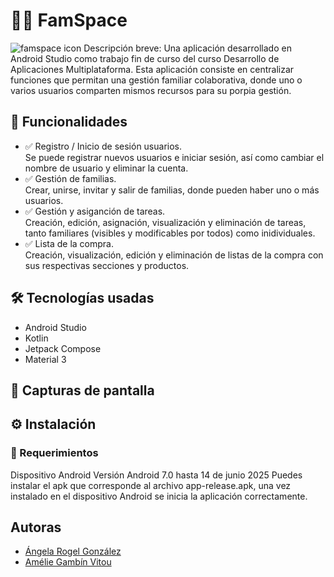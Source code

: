 # 📱🏡 FamSpace
![famspace icon](https://github.com/user-attachments/assets/c2bc82c4-e7c2-40fa-a1dc-e45afed5925f)
Descripción breve:
Una aplicación desarrollado en Android Studio como trabajo fin de curso del curso Desarrollo de Aplicaciones Multiplataforma. Esta aplicación consiste en centralizar funciones que permitan una gestión familiar colaborativa, donde uno o varios usuarios comparten mismos recursos para su porpia gestión.

## 🚀 Funcionalidades 
- ✅ Registro / Inicio de sesión usuarios.<br/>
  Se puede registrar nuevos usuarios e iniciar sesión, así como cambiar el nombre de usuario y eliminar la cuenta.
- ✅ Gestión de familias.<br/>
  Crear, unirse, invitar y salir de familias, donde pueden haber uno o más usuarios. 
- ✅ Gestión y asiganción de tareas.<br/>
  Creación, edición, asignación, visualización y eliminación de tareas, tanto familiares (visibles y modificables por todos) como inidividuales.
- ✅ Lista de la compra.<br/>
  Creación, visualización, edición y eliminación de listas de la compra con sus respectivas secciones y productos.
  
## 🛠️ Tecnologías usadas
- Android Studio
- Kotlin
- Jetpack Compose
- Material 3
  
## 📸 Capturas de pantalla



## ⚙️ Instalación
### 🔧 Requerimientos
Dispositivo Android
Versión Android 7.0 hasta 14 de junio 2025
Puedes instalar el apk que corresponde al archivo app-release.apk, una vez instalado en el dispositivo Android se inicia la aplicación correctamente.


## Autoras
- [Ángela Rogel González](https://github.com/angelaR0527) 
- [Amélie Gambín Vitou](https://github.com/ameliegv) 
